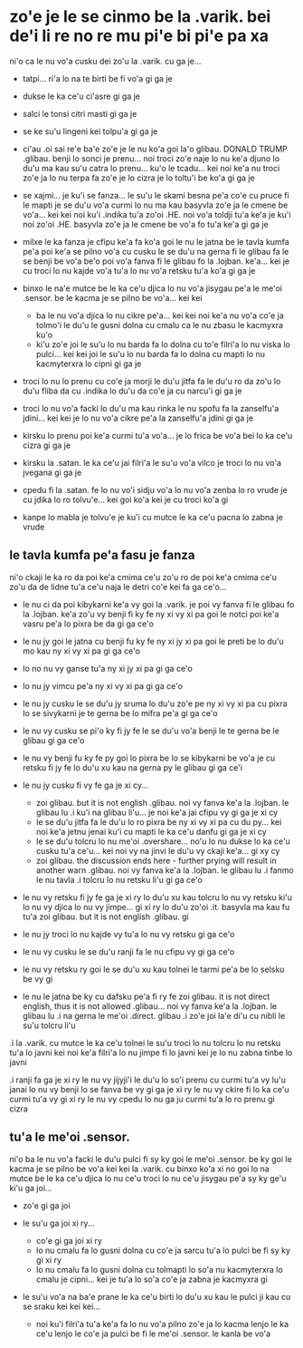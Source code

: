 zo'e je le se cinmo be la .varik. bei de'i li re no re mu pi'e bi pi'e pa xa
============================================================================

ni'o ca le nu vo'a cusku dei zo'u la .varik. cu ga je...

* tatpi... ri'a lo na te birti be fi vo'a gi ga je
* dukse le ka ce'u ci'asre gi ga je
* salci le tonsi citri masti gi ga je
* se ke su'u lingeni kei tolpu'a gi ga je
* ci'au .oi sai re'e ba'e zo'e je le nu ko'a goi la'o glibau. DONALD TRUMP .glibau. benji lo sonci je prenu... noi troci zo'e naje lo nu ke'a djuno lo du'u ma kau su'u catra lo prenu... ku'o le tcadu... kei noi ke'a nu troci zo'e ja lo nu terpa fa zo'e je lo cizra je lo toltu'i be ko'a gi ga je
* se xajmi... je ku'i se fanza... le su'u le skami besna pe'a co'e cu pruce fi le mapti je se du'u vo'a curmi lo nu ma kau basyvla zo'e ja le cmene be vo'a... kei kei noi ku'i .indika tu'a zo'oi .HE. noi vo'a toldji tu'a ke'a je ku'i noi zo'oi .HE. basyvla zo'e ja le cmene be vo'a fo tu'a ke'a gi ga je
* milxe le ka fanza je cfipu ke'a fa ko'a goi le nu le jatna be le tavla kumfa pe'a poi ke'a se pilno vo'a cu cusku le se du'u na gerna fi le glibau fa le se benji be vo'a be'o poi vo'a fanva fi le glibau fo la .lojban. ke'a... kei je cu troci lo nu kajde vo'a tu'a lo nu vo'a retsku tu'a ko'a gi ga je
* binxo le na'e mutce be le ka ce'u djica lo nu vo'a jisygau pe'a le me'oi .sensor. be le kacma je se pilno be vo'a... kei kei

  * ba le nu vo'a djica lo nu cikre pe'a... kei kei noi ke'a nu vo'a co'e ja tolmo'i le du'u le gusni dolna cu cmalu ca le nu zbasu le kacmyxra ku'o
  * ki'u zo'e joi le su'u lo nu barda fa lo dolna cu to'e filri'a lo nu viska lo pulci... kei kei joi le su'u lo nu barda fa lo dolna cu mapti lo nu kacmyterxra lo cipni gi ga je

* troci lo nu lo prenu cu co'e ja morji le du'u jitfa fa le du'u ro da zo'u lo du'u fliba da cu .indika lo du'u da co'e ja cu narcu'i gi ga je
* troci lo nu vo'a facki lo du'u ma kau rinka le nu spofu fa la zanselfu'a jdini... kei kei je lo nu vo'a cikre pe'a la zanselfu'a jdini gi ga je
* kirsku lo prenu poi ke'a curmi tu'a vo'a... je lo frica be vo'a bei lo ka ce'u cizra gi ga je
* kirsku la .satan. le ka ce'u jai filri'a le su'u vo'a vilco je troci lo nu vo'a jvegana gi ga je
* cpedu fi la .satan. fe lo nu vo'i sidju vo'a lo nu vo'a zenba lo ro vrude je cu jdika lo ro tolvu'e... kei goi ko'a kei je cu troci ko'a gi
* kanpe lo mabla je tolvu'e je ku'i cu mutce le ka ce'u pacna lo zabna je vrude

## le tavla kumfa pe'a fasu je fanza
ni'o ckaji le ka ro da poi ke'a cmima ce'u zo'u ro de poi ke'a cmima ce'u zo'u da de lidne tu'a ce'u naja le detri co'e kei fa ga ce'o...

* le nu ci da poi kibykarni ke'a vy goi la .varik. je poi vy fanva fi le glibau fo la .lojban. ke'a zo'u vy benji fi ky fe ny xi vy xi pa goi le notci poi ke'a vasru pe'a lo pixra be da gi ga ce'o
* le nu jy goi le jatna cu benji fu ky fe ny xi jy xi pa goi le preti be lo du'u mo kau ny xi vy xi pa gi ga ce'o
* lo no nu vy ganse tu'a ny xi jy xi pa gi ga ce'o
* lo nu jy vimcu pe'a ny xi vy xi pa gi ga ce'o
* le nu jy cusku le se du'u jy sruma lo du'u zo'e pe ny xi vy xi pa cu pixra lo se sivykarni je te gerna be lo mifra pe'a gi ga ce'o
* le nu vy cusku se pi'o ky fi jy fe le se du'u vo'a benji le te gerna be le glibau gi ga ce'o
* le nu vy benji fu ky fe py goi lo pixra be lo se kibykarni be vo'a je cu retsku fi jy fe lo du'u xu kau na gerna py le glibau gi ga ce'i
* le nu jy cusku fi vy fe ga je xi cy...

  * zoi glibau. but it is not english .glibau. noi vy fanva ke'a la .lojban. le glibau lu .i ku'i na glibau li'u... je noi ke'a jai cfipu vy gi ga je xi cy
  * le se du'u jitfa fa le du'u lo ro pixra be ny xi vy xi pa cu du py... kei noi ke'a jetnu jenai ku'i cu mapti le ka ce'u danfu gi ga je xi cy
  * le se du'u tolcru lo nu me'oi .overshare... no'u lo nu dukse lo ka ce'u cusku tu'a ce'u... kei noi vy na jinvi le du'u vy ckaji ke'a... gi xy cy
  * zoi glibau. the discussion ends here - further prying will result in another warn .glibau. noi vy fanva ke'a la .lojban. le glibau lu .i fanmo le nu tavla  .i tolcru lo nu retsku li'u gi ga ce'o

* le nu vy retsku fi jy fe ga je xi ry lo du'u xu kau tolcru lo nu vy retsku ki'u lo nu vy djica lo nu vy jimpe... gi xi ry lo du'u zo'oi .it. basyvla ma kau fu tu'a zoi glibau. but it is not english .glibau. gi
* le nu jy troci lo nu kajde vy tu'a lo nu vy retsku gi ga ce'o
* le nu vy cusku le se du'u ranji fa le nu cfipu vy gi ga ce'o
* le nu vy retsku ry goi le se du'u xu kau tolnei le tarmi pe'a be lo selsku be vy gi
* le nu le jatna be ky cu dafsku pe'a fi ry fe zoi glibau. it is not direct english, thus it is not allowed .glibau... noi vy fanva ke'a la .lojban. le glibau lu .i na gerna le me'oi .direct. glibau  .i zo'e joi la'e di'u cu nibli le su'u tolcru li'u

.i la .varik. cu mutce le ka ce'u tolnei le su'u troci lo nu tolcru lo nu retsku tu'a lo javni kei noi ke'a filri'a lo nu jimpe fi lo javni kei je lo nu zabna tinbe lo javni

.i ranji fa ga je xi ry le nu vy jijyji'i le du'u lo so'i prenu cu curmi tu'a vy lu'u janai lo nu vy benji lo se fanva be vy gi ga je xi ry le nu vy ckire fi lo ka ce'u curmi tu'a vy gi xi ry le nu vy cpedu lo nu ga ju curmi tu'a lo ro prenu gi cizra

## tu'a le me'oi .sensor.
ni'o ba le nu vo'a facki le du'u pulci fi sy ky goi le me'oi .sensor. be ky goi le kacma je se pilno be vo'a kei kei la .varik. cu binxo ko'a xi no goi lo na mutce be le ka ce'u djica lo nu ce'u troci lo nu ce'u jisygau pe'a sy ky ge'u ki'u ga joi...

* zo'e gi ga joi
* le su'u ga joi xi ry...

  * co'e gi ga joi xi ry
  * lo nu cmalu fa lo gusni dolna cu co'e ja sarcu tu'a lo pulci be fi sy ky gi xi ry
  * lo nu cmalu fa lo gusni dolna cu tolmapti lo so'a nu kacmyterxra lo cmalu je cipni... kei je tu'a lo so'a co'e ja zabna je kacmyxra gi

* le su'u vo'a na ba'e prane le ka ce'u birti lo du'u xu kau le pulci ji kau cu se sraku kei kei kei...

  * noi ku'i filri'a tu'a ke'a fa lo nu vo'a pilno zo'e ja lo kacma lenjo le ka ce'u lenjo le co'e ja pulci be fi le me'oi .sensor. le kanla be vo'a
